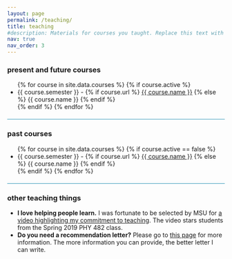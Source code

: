 ```yaml
---
layout: page
permalink: /teaching/
title: teaching
#description: Materials for courses you taught. Replace this text with your description.
nav: true
nav_order: 3
---
```


<style>
    .research hr {
  margin: 20px 0;
  height: 1px;
  background-color: #2591B3;
}

</style>

### present and future courses
<ul>
{% for course in site.data.courses %}
{% if course.active %}
<li>{{ course.semester }} - 
{% if course.url %}
<a href="{{ course.url }}">{{ course.name }}</a>
{% else %}
{{ course.name }}
{% endif %}
</li>
{% endif %}
{% endfor %}
</ul>

<div class="research"><hr></div>

### past courses
<ul>
{% for course in site.data.courses %}
{% if course.active == false %}
<li>{{ course.semester }} - 
{% if course.url %}
<a href="{{ course.url }}">{{ course.name }}</a>
{% else %}
{{ course.name }}
{% endif %}
</li>
{% endif %}
{% endfor %}
</ul>

<div class="research"><hr></div>

### other teaching things

* **I love helping people learn.** I was fortunate to be selected by MSU for [a video highlighting my commitment to teaching](https://inv.tux.pizza/watch?v=xkZooG2Nk8Q). The video stars students from the Spring 2019 PHY 482 class.
* **Do you need a recommendation letter?** Please go to [this page](/recletter/) for more information. The more information you can provide, the better letter I can write.
